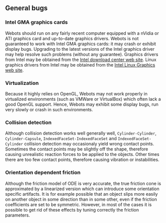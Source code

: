## General bugs

### Intel GMA graphics cards

Webots should run on any fairly recent computer equipped with a nVidia or ATI
graphics card and up-to-date graphics drivers. Webots is not guaranteed to work
with Intel GMA graphics cards: it may crash or exhibit display bugs. Upgrading
to the latest versions of the Intel graphics driver may help resolve such
problems (without any guarantee). Graphics drivers from Intel may be obtained
from the [Intel download center web site](http://downloadcenter.intel.com).
Linux graphics drivers from Intel may be obtained from the [Intel Linux Graphics
web site](http://intellinuxgraphics.org).

### Virtualization

Because it highly relies on OpenGL, Webots may not work properly in virtualized
environments (such as VMWare or VirtualBox) which often lack a good OpenGL
support. Hence, Webots may exhibit some display bugs, run very slowly or crash
in such environments.

### Collision detection

Although collision detection works well generally well, `Cylinder-Cylinder`,
`Cylinder-Capsule`, `IndexedFaceSet-IndexedFaceSet` and
`IndexedFaceSet-Cylinder` collision detection may occasionaly yield wrong
contact points. Sometimes the contact points may be slightly off the shape,
therefore causing unrealistic reaction forces to be applied to the objects.
Other times there are too few contact points, therefore causing vibration or
instabilities.

### Orientation dependent friction

Although the friction model of ODE is very accurate, the true friction cone is
approximated by a linearized version which can introduce some orientation
specific artifacts. It is for example possible that an object slips more easily
on another object in some direction than in some other, even if the friction
coefficients are set to be symmetric. However, in most of the cases it is
possible to get rid of these effects by tuning correctly the friction
parameters.

